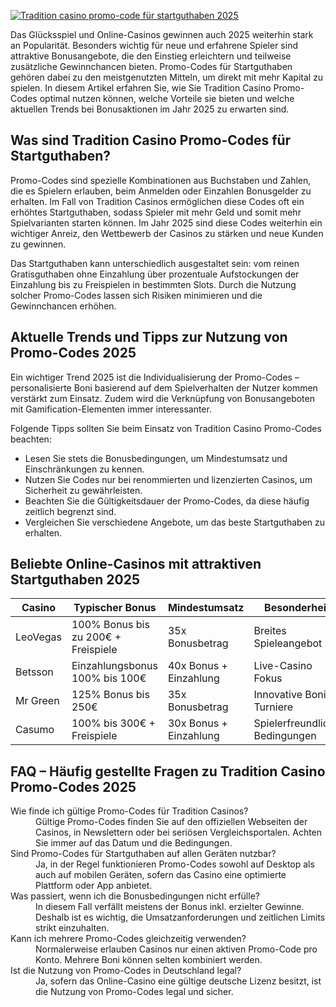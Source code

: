 [![Tradition casino promo-code für startguthaben 2025](https://123-caf.pages.dev/gitsignup.png)](https://vrmoo.ru/Bt82HjjY)

<p>Das Glücksspiel und Online-Casinos gewinnen auch 2025 weiterhin stark an Popularität. Besonders wichtig für neue und erfahrene Spieler sind attraktive Bonusangebote, die den Einstieg erleichtern und teilweise zusätzliche Gewinnchancen bieten. Promo-Codes für Startguthaben gehören dabei zu den meistgenutzten Mitteln, um direkt mit mehr Kapital zu spielen. In diesem Artikel erfahren Sie, wie Sie Tradition Casino Promo-Codes optimal nutzen können, welche Vorteile sie bieten und welche aktuellen Trends bei Bonusaktionen im Jahr 2025 zu erwarten sind.</p>  <h2>Was sind Tradition Casino Promo-Codes für Startguthaben?</h2> <p>Promo-Codes sind spezielle Kombinationen aus Buchstaben und Zahlen, die es Spielern erlauben, beim Anmelden oder Einzahlen Bonusgelder zu erhalten. Im Fall von Tradition Casinos ermöglichen diese Codes oft ein erhöhtes Startguthaben, sodass Spieler mit mehr Geld und somit mehr Spielvarianten starten können. Im Jahr 2025 sind diese Codes weiterhin ein wichtiger Anreiz, den Wettbewerb der Casinos zu stärken und neue Kunden zu gewinnen.</p> <p>Das Startguthaben kann unterschiedlich ausgestaltet sein: vom reinen Gratisguthaben ohne Einzahlung über prozentuale Aufstockungen der Einzahlung bis zu Freispielen in bestimmten Slots. Durch die Nutzung solcher Promo-Codes lassen sich Risiken minimieren und die Gewinnchancen erhöhen.</p>  <h2>Aktuelle Trends und Tipps zur Nutzung von Promo-Codes 2025</h2> <p>Ein wichtiger Trend 2025 ist die Individualisierung der Promo-Codes – personalisierte Boni basierend auf dem Spielverhalten der Nutzer kommen verstärkt zum Einsatz. Zudem wird die Verknüpfung von Bonusangeboten mit Gamification-Elementen immer interessanter.</p> <p>Folgende Tipps sollten Sie beim Einsatz von Tradition Casino Promo-Codes beachten:</p> <ul>   <li>Lesen Sie stets die Bonusbedingungen, um Mindestumsatz und Einschränkungen zu kennen.</li>   <li>Nutzen Sie Codes nur bei renommierten und lizenzierten Casinos, um Sicherheit zu gewährleisten.</li>   <li>Beachten Sie die Gültigkeitsdauer der Promo-Codes, da diese häufig zeitlich begrenzt sind.</li>   <li>Vergleichen Sie verschiedene Angebote, um das beste Startguthaben zu erhalten.</li> </ul>  <h2>Beliebte Online-Casinos mit attraktiven Startguthaben 2025</h2> <table>   <thead>     <tr>       <th>Casino</th>       <th>Typischer Bonus</th>       <th>Mindestumsatz</th>       <th>Besonderheit</th>     </tr>   </thead>   <tbody>     <tr>       <td>LeoVegas</td>       <td>100% Bonus bis zu 200€ + Freispiele</td>       <td>35x Bonusbetrag</td>       <td>Breites Spieleangebot</td>     </tr>     <tr>       <td>Betsson</td>       <td>Einzahlungsbonus 100% bis 100€</td>       <td>40x Bonus + Einzahlung</td>       <td>Live-Casino Fokus</td>     </tr>     <tr>       <td>Mr Green</td>       <td>125% Bonus bis 250€</td>       <td>35x Bonusbetrag</td>       <td>Innovative Boni & Turniere</td>     </tr>     <tr>       <td>Casumo</td>       <td>100% bis 300€ + Freispiele</td>       <td>30x Bonus + Einzahlung</td>       <td>Spielerfreundliche Bedingungen</td>     </tr>   </tbody> </table>  <h2>FAQ – Häufig gestellte Fragen zu Tradition Casino Promo-Codes 2025</h2> <dl>   <dt>Wie finde ich gültige Promo-Codes für Tradition Casinos?</dt>   <dd>Gültige Promo-Codes finden Sie auf den offiziellen Webseiten der Casinos, in Newslettern oder bei seriösen Vergleichsportalen. Achten Sie immer auf das Datum und die Bedingungen.</dd>    <dt>Sind Promo-Codes für Startguthaben auf allen Geräten nutzbar?</dt>   <dd>Ja, in der Regel funktionieren Promo-Codes sowohl auf Desktop als auch auf mobilen Geräten, sofern das Casino eine optimierte Plattform oder App anbietet.</dd>    <dt>Was passiert, wenn ich die Bonusbedingungen nicht erfülle?</dt>   <dd>In diesem Fall verfällt meistens der Bonus inkl. erzielter Gewinne. Deshalb ist es wichtig, die Umsatzanforderungen und zeitlichen Limits strikt einzuhalten.</dd>    <dt>Kann ich mehrere Promo-Codes gleichzeitig verwenden?</dt>   <dd>Normalerweise erlauben Casinos nur einen aktiven Promo-Code pro Konto. Mehrere Boni können selten kombiniert werden.</dd>    <dt>Ist die Nutzung von Promo-Codes in Deutschland legal?</dt>   <dd>Ja, sofern das Online-Casino eine gültige deutsche Lizenz besitzt, ist die Nutzung von Promo-Codes legal und sicher.</dd> </dl>